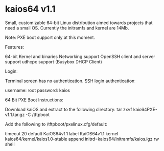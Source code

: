 kaios64 v1.1
=====

Small, customizable 64-bit Linux distribution aimed towards projects that need a small OS. Currently the initramfs and kernel are 14Mb.

Note:
PXE boot support only at this moment.

Features:

  64-bit Kernel and binaries
  Networking support
  OpenSSH client and server support
  udhcpc support (Busybox DHCP Client)

Login:

Terminal screen has no authentication. SSH login authentication:

username: root
password: kaios

64 Bit PXE Boot Instructions:

Download kaiOS and extract to the following directory:
tar zxvf kaio64PXE-v1.1.tar.gz -C /tftpboot

Add the following to /tftpboot/pxelinux.cfg/default:

timeout 20
default KaiOS64v1.1
label KaiOS64v1.1
kernel kaios64/kernel/kaios1.0-stable
append initrd=kaios64/initramfs/kaios.igz rw shell
